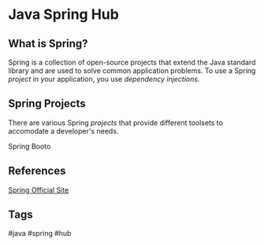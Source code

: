 # Java Spring Hub

## What is Spring?
Spring is a collection of open-source projects that extend the Java standard library and are used to solve common application problems. To use a Spring *project* in your application, you use *dependency injections*.

## Spring Projects
There are various Spring *projects* that provide different toolsets to accomodate a developer's needs.

Spring Booto

## References
[Spring Official Site](spring.io)

## Tags
#java #spring #hub
